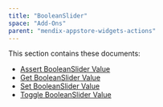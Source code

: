 ```yaml
---
title: "BooleanSlider"
space: "Add-Ons"
parent: "mendix-appstore-widgets-actions"
---
```


This section contains these documents:

* [Assert BooleanSlider Value](assert-booleanslider-value)
* [Get BooleanSlider Value](get-booleanslider-value)
* [Set BooleanSlider Value](set-booleanslider-value)
* [Toggle BooleanSlider Value](toggle-booleanslider-value)
